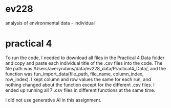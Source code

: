 # ev228
analysis of environmental data - individual

# practical 4
To run the code, I needed to download all files in the Practical 4 Data folder and copy and paste each individual title of the .csv files into the code. The file path was /Users/averyrubins/data/ev228_data/Practical4_Data/, and the function was fun_import_data(file_path, file_name, column_index, row_index). I kept column and row values the same for each run, and nothing changed about the function except for the different .csv files. I ended up running all 7 .csv files in different functions at the same time.

I did not use generative AI in this assignment.

